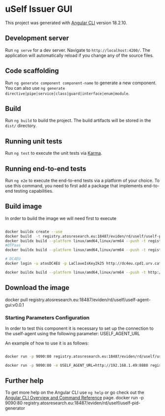 # uSelf Issuer GUI

This project was generated with [Angular CLI](https://github.com/angular/angular-cli) version 18.2.10.

## Development server

Run `ng serve` for a dev server. Navigate to `http://localhost:4200/`. The application will automatically reload if you change any of the source files.

## Code scaffolding

Run `ng generate component component-name` to generate a new component. You can also use `ng generate directive|pipe|service|class|guard|interface|enum|module`.

## Build

Run `ng build` to build the project. The build artifacts will be stored in the `dist/` directory.

## Running unit tests

Run `ng test` to execute the unit tests via [Karma](https://karma-runner.github.io).

## Running end-to-end tests

Run `ng e2e` to execute the end-to-end tests via a platform of your choice. To use this command, you need to first add a package that implements end-to-end testing capabilities.

## Build image

In order to build the image we will need first to execute

```bash

docker buildx create --use
docker build  -t registry.atosresearch.eu:18487/eviden/rd/uself/uself-pid-generator:test .
docker buildx build --platform linux/amd64,linux/arm64 --push -t registry.atosresearch.eu:18487/eviden/rd/uself/uself-pid-generator:test .
#OTPaas
docker buildx build --platform linux/amd64,linux/arm64 --push -t registry.atosresearch.eu:18487/eviden/rd/uself/uself-pid-generator:v0.0.1 .

# DC4EU
docker login -u atosDC4EU -p LaClaveIsKey2k25 http://dc4eu.cpd1.urv.cat:8081

docker buildx build --platform linux/amd64,linux/arm64 --push -t http://dc4eu.cpd1.urv.cat:8081/repository/DC4EU-docker/eviden/rd/uself/uself-pid-generator:v0.0.1 .
```

## Download the image

docker pull registry.atosresearch.eu:18487/eviden/rd/uself/uself-agent-gui:v0.0.1

### Starting Parameters Configuration

In order to test this component it is necessary to set up the connection to the uself-agent using the following parameter: USELF_AGENT_URL

An example of how to use it is as follows:

```bash

docker run -p 9090:80 registry.atosresearch.eu:18487/eviden/rd/uself/uself-pid-generator

docker run -p 9090:80 -e USELF_AGENT_URL=http://192.168.1.49:8888 registry.atosresearch.eu:18487/eviden/rd/uself/uself-pid-generator
```

## Further help

To get more help on the Angular CLI use `ng help` or go check out the [Angular CLI Overview and Command Reference](https://angular.io/cli) page.
docker run -p 9090:80 registry.atosresearch.eu:18487/eviden/rd/uself/uself-pid-generator
